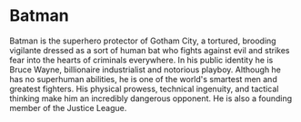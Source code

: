 # Batman

Batman is the superhero protector of Gotham City, a tortured, brooding vigilante dressed as a sort of human bat who fights against evil and strikes fear into the hearts of criminals everywhere. In his public identity he is Bruce Wayne, billionaire industrialist and notorious playboy. Although he has no superhuman abilities, he is one of the world's smartest men and greatest fighters. His physical prowess, technical ingenuity, and tactical thinking make him an incredibly dangerous opponent. He is also a founding member of the Justice League.

